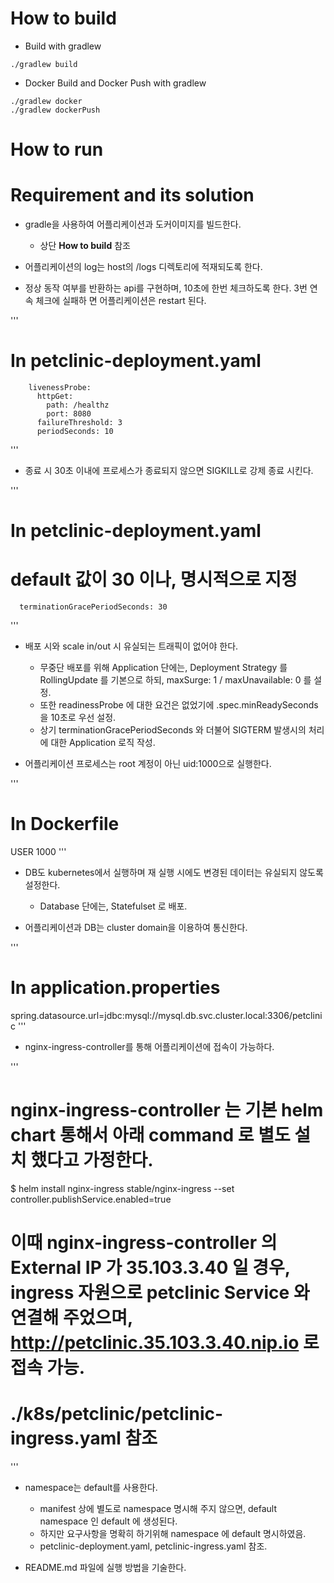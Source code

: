 # How to build 

* Build with gradlew

```
./gradlew build
```

* Docker Build and Docker Push with gradlew

```
./gradlew docker
./gradlew dockerPush
```

# How to run


# Requirement and its solution

* gradle을 사용하여 어플리케이션과 도커이미지를 빌드한다.
  * 상단 **How to build** 참조

* 어플리케이션의 log는 host의 /logs 디렉토리에 적재되도록 한다.

* 정상 동작 여부를 반환하는 api를 구현하며, 10초에 한번 체크하도록 한다. 3번 연속 체크에 실패하
면 어플리케이션은 restart 된다.

'''
# In petclinic-deployment.yaml
        livenessProbe:
          httpGet:
            path: /healthz
            port: 8080
          failureThreshold: 3
          periodSeconds: 10
'''

* 종료 시 30초 이내에 프로세스가 종료되지 않으면 SIGKILL로 강제 종료 시킨다.

'''
# In petclinic-deployment.yaml
# default 값이 30 이나, 명시적으로 지정
      terminationGracePeriodSeconds: 30
'''

* 배포 시와 scale in/out 시 유실되는 트래픽이 없어야 한다.
  * 무중단 배포를 위해 Application 단에는, Deployment Strategy 를 RollingUpdate 를 기본으로 하되, maxSurge: 1 / maxUnavailable: 0 를 설정. 
  * 또한 readinessProbe 에 대한 요건은 없었기에 .spec.minReadySeconds 을 10초로 우선 설정. 
  * 상기 terminationGracePeriodSeconds 와 더불어 SIGTERM 발생시의 처리에 대한 Application 로직 작성. 

* 어플리케이션 프로세스는 root 계정이 아닌 uid:1000으로 실행한다.

'''
# In Dockerfile
USER 1000
'''

* DB도 kubernetes에서 실행하며 재 실행 시에도 변경된 데이터는 유실되지 않도록 설정한다.
  * Database 단에는, Statefulset 로 배포. 

* 어플리케이션과 DB는 cluster domain을 이용하여 통신한다.

'''
# In application.properties
spring.datasource.url=jdbc:mysql://mysql.db.svc.cluster.local:3306/petclinic
'''

* nginx-ingress-controller를 통해 어플리케이션에 접속이 가능하다.

'''
# nginx-ingress-controller 는 기본 helm chart 통해서 아래 command 로 별도 설치 했다고 가정한다. 
$ helm install nginx-ingress stable/nginx-ingress --set controller.publishService.enabled=true
# 이때 nginx-ingress-controller 의 External IP 가 35.103.3.40 일 경우, ingress 자원으로 petclinic Service 와 연결해 주었으며, http://petclinic.35.103.3.40.nip.io 로 접속 가능. 
# ./k8s/petclinic/petclinic-ingress.yaml 참조
'''

* namespace는 default를 사용한다.
  * manifest 상에 별도로 namespace 명시해 주지 않으면, default namespace 인 default 에 생성된다. 
  * 하지만 요구사항을 명확히 하기위해 namespace 에 default 명시하였음. 
  * petclinic-deployment.yaml, petclinic-ingress.yaml 참조. 

* README.md 파일에 실행 방법을 기술한다.
